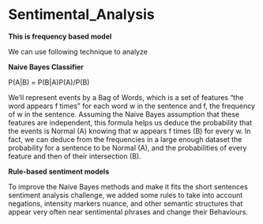 #  Sentimental_Analysis

__This is frequency based model__

 We can use following technique to analyze

 __Naive Bayes Classifier__

   P(A|B) = P(B|A)P(A)/P(B)

   We’ll represent events by a Bag of Words, which is a set of features “the word appears f times” for each word w in the sentence and f, the frequency of w in the sentence. Assuming the Naive Bayes assumption that these features are independent, this formula helps us deduce the probability that the events is Normal (A) knowing that w appears f times (B) for every w. In fact, we can deduce from the frequencies in a large enough dataset the probability for a sentence to be Normal (A), and the probabilities of every feature and then of their intersection (B).

 __Rule-based sentiment models__

   To improve the Naive Bayes methods and make it fits the short sentences sentiment analysis challenge, we added some rules to take into account negations, intensity markers nuance, and other semantic structures that appear very often near sentimental phrases and change their Behaviours.
